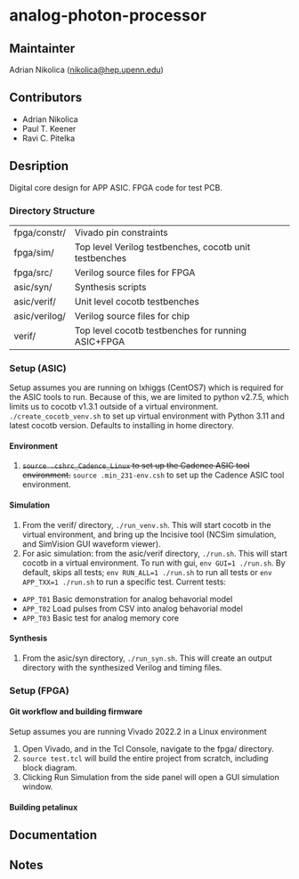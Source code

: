 # analog-photon-processor

## Maintainter

Adrian Nikolica (nikolica@hep.upenn.edu)

## Contributors
* Adrian Nikolica
* Paul T. Keener
* Ravi C. Pitelka

## Desription
Digital core design for APP ASIC. FPGA code for test PCB.

### Directory Structure 
|      |      |
| :--- | :--- |
| fpga/constr/ | Vivado pin constraints |
| fpga/sim/ | Top level Verilog testbenches, cocotb unit testbenches |
| fpga/src/ | Verilog source files for FPGA |
| asic/syn/ | Synthesis scripts |
| asic/verif/ | Unit level cocotb testbenches |
| asic/verilog/ | Verilog source files for chip |
| verif/ | Top level cocotb testbenches for running ASIC+FPGA |

### Setup (ASIC)
Setup assumes you are running on lxhiggs (CentOS7) which is required for the ASIC tools to run. Because of this, we are limited to python v2.7.5, which limits us to cocotb v1.3.1 outside of a virtual environment.
`./create_cocotb_venv.sh` to set up virtual environment with Python 3.11 and latest cocotb version. Defaults to installing in home directory.

#### Environment
1. ~~`source .cshrc_Cadence_Linux` to set up the Cadence ASIC tool environment.~~
   `source .min_231-env.csh` to set up the Cadence ASIC tool environment.
#### Simulation
1. From the verif/ directory, `./run_venv.sh`.  This will start cocotb in the virtual environment, and bring up the Incisive tool (NCSim simulation, and SimVision GUI waveform viewer). 
2. For asic simulation: from the asic/verif directory, `./run.sh`. This will start cocotb in a virtual environment. To run with gui, `env GUI=1 ./run.sh`. By default, skips all tests; `env RUN_ALL=1 ./run.sh` to run all tests or `env APP_TXX=1 ./run.sh` to run a specific test. Current tests:
* `APP_T01` Basic demonstration for analog behavorial model
* `APP_T02` Load pulses from CSV into analog behavorial model
* `APP_T03` Basic test for analog memory core
#### Synthesis
1. From the asic/syn directory, `./run_syn.sh`. This will create an output directory with the synthesized Verilog and timing files.

### Setup (FPGA)

#### Git workflow and building firmware
Setup assumes you are running Vivado 2022.2 in a Linux environment
1. Open Vivado, and in the Tcl Console, navigate to the fpga/ directory.
2. `source test.tcl` will build the entire project from scratch, including block diagram.
3. Clicking Run Simulation from the side panel will open a GUI simulation window.

#### Building petalinux

## Documentation

## Notes

